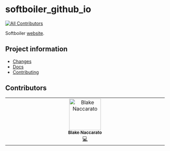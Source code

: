 # softboiler_github_io

[![All Contributors](https://img.shields.io/github/all-contributors/softboiler/softboiler.github.io?color=ee8449&style=flat-square)](#contributors)

Softboiler [website](https://softboiler.org/).

## Project information

- [Changes](<https://softboiler.github.io/softboiler.github.io/changelog.html>)
- [Docs](<https://softboiler.github.io/softboiler.github.io>)
- [Contributing](<https://softboiler.github.io/softboiler.github.io/contributing.html>)

## Contributors

<!-- ALL-CONTRIBUTORS-LIST:START - Do not remove or modify this section -->
<!-- prettier-ignore-start -->
<!-- markdownlint-disable -->
<table>
  <tbody>
    <tr>
      <td align="center" valign="top" width="14.28%"><a href="https://www.blakenaccarato.com/"><img src="https://avatars.githubusercontent.com/u/20692450?v=4?s=100" width="100px;" alt="Blake Naccarato"/><br /><sub><b>Blake Naccarato</b></sub></a><br /><a href="../boilercore/README.md#code-blakeNaccarato" title="Code">💻</a></td>
    </tr>
  </tbody>
</table>

<!-- markdownlint-restore -->
<!-- prettier-ignore-end -->

<!-- ALL-CONTRIBUTORS-LIST:END -->
